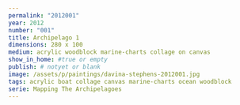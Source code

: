 ```yaml
---
permalink: "2012001"
year: 2012
number: "001"
title: Archipelago 1
dimensions: 280 x 100
medium: acrylic woodblock marine-charts collage on canvas
show_in_home: #true or empty
publish: # notyet or blank
image: /assets/p/paintings/davina-stephens-2012001.jpg
tags: acrylic boat collage canvas marine-charts ocean woodblock 
serie: Mapping The Archipelagoes
---
```

